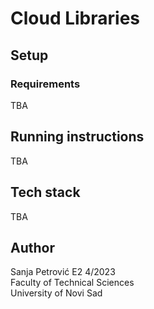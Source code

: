 # Cloud Libraries
## Setup
### Requirements
TBA

## Running instructions
TBA

## Tech stack
TBA

## Author
Sanja Petrović E2 4/2023<br>
Faculty of Technical Sciences<br>
University of Novi Sad